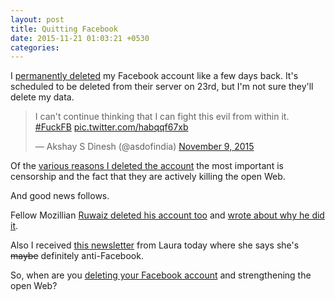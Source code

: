 ```yaml
---
layout: post
title: Quitting Facebook
date: 2015-11-21 01:03:21 +0530
categories:
---
```

I [permanently deleted](https://www.facebook.com/help/224562897555674/) my Facebook account like a few days back. It's scheduled to be deleted from their server on 23rd, but I'm not sure they'll delete my data.

<blockquote class="twitter-tweet" lang="en"><p lang="en" dir="ltr">I can&#39;t continue thinking that I can fight this evil from within it. <a href="https://twitter.com/hashtag/FuckFB?src=hash">#FuckFB</a> <a href="https://t.co/habqqf67xb">pic.twitter.com/habqqf67xb</a></p>&mdash; Akshay S Dinesh (@asdofindia) <a href="https://twitter.com/asdofindia/status/663661346811023361">November 9, 2015</a></blockquote>
<script async src="//platform.twitter.com/widgets.js" charset="utf-8"></script>

Of the [various reasons I deleted the account](//learnlearn.in/facebook/) the most important is censorship and the fact that they are actively killing the open Web.

And good news follows.

Fellow Mozillian [Ruwaiz deleted his account too](https://twitter.com/RUWAIZRAZAK/status/667569312497057793) and [wrote about why he did it](http://beingrez.com/why-i-quit-facebook/).

Also I received [this newsletter](http://us11.campaign-archive1.com/?u=da6fdd71afbd94ce75c8ce2f5&id=80b1cb1dcf&e=3a866c284a) from Laura today where she says she's ~~maybe~~ definitely anti-Facebook.

So, when are you [deleting your Facebook account](https://www.facebook.com/help/224562897555674/) and strengthening the open Web?
